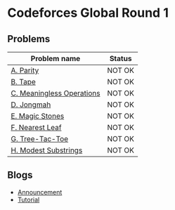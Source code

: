 # Codeforces Global Round 1

## Problems

|Problem name|Status|
|------------|---------|
| [A. Parity](problems/A._Parity.md)|NOT OK|
| [B. Tape](problems/B._Tape.md)|NOT OK|
| [C. Meaningless Operations](problems/C._Meaningless_Operations.md)|NOT OK|
| [D. Jongmah](problems/D._Jongmah.md)|NOT OK|
| [E. Magic Stones](problems/E._Magic_Stones.md)|NOT OK|
| [F. Nearest Leaf](problems/F._Nearest_Leaf.md)|NOT OK|
| [G. Tree-Tac-Toe ](problems/G._Tree-Tac-Toe_.md)|NOT OK|
| [H. Modest Substrings](problems/H._Modest_Substrings.md)|NOT OK|
## Blogs

- [Announcement](blogs/Announcement.md)
- [Tutorial](blogs/Tutorial.md)
